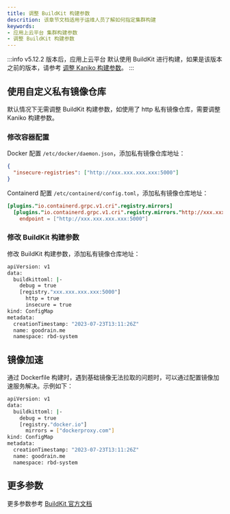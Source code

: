 ```yaml
---
title: 调整 BuildKit 构建参数
descrition: 该章节文档适用于运维人员了解如何指定集群构建
keywords:
- 应用上云平台 集群构建参数
- 调整 BuildKit 构建参数
---
```


:::info
v5.12.2 版本后，应用上云平台 默认使用 BuildKit 进行构建，如果是该版本之前的版本，请参考 [调整 Kaniko 构建参数](https://v5.14-docs.rainbond.com/docs/ops-guide/management/kaniko-args)。
:::
## 使用自定义私有镜像仓库

默认情况下无需调整 BuildKit 构建参数，如使用了 http 私有镜像仓库，需要调整 Kaniko 构建参数。

### 修改容器配置

Docker 配置 `/etc/docker/daemon.json`，添加私有镜像仓库地址：

```json
{
  "insecure-registries": ["http://xxx.xxx.xxx.xxx:5000"]
}
```

Containerd 配置 `/etc/containerd/config.toml`，添加私有镜像仓库地址：

```toml
[plugins."io.containerd.grpc.v1.cri".registry.mirrors]
  [plugins."io.containerd.grpc.v1.cri".registry.mirrors."http://xxx.xxx.xxx.xxx:5000"]
    endpoint = ["http://xxx.xxx.xxx.xxx:5000"]
```

### 修改 BuildKit 构建参数

修改 BuildKit 构建参数，添加私有镜像仓库地址：

```bash title="kubectl edit cm goodrain.me -n rbd-system"
apiVersion: v1
data:
  buildkittoml: |-
    debug = true
    [registry."xxx.xxx.xxx.xxx:5000"]
      http = true
      insecure = true
kind: ConfigMap
metadata:
  creationTimestamp: "2023-07-23T13:11:26Z"
  name: goodrain.me
  namespace: rbd-system
```

## 镜像加速

通过 Dockerfile 构建时，遇到基础镜像无法拉取的问题时，可以通过配置镜像加速服务解决。示例如下：

```bash title="kubectl edit cm goodrain.me -n rbd-system"
apiVersion: v1
data:
  buildkittoml: |-
    debug = true
    [registry."docker.io"]
      mirrors = ["dockerproxy.com"]
kind: ConfigMap
metadata:
  creationTimestamp: "2023-07-23T13:11:26Z"
  name: goodrain.me
  namespace: rbd-system
```


## 更多参数

更多参数参考 [BuildKit 官方文档](https://github.com/moby/buildkit)